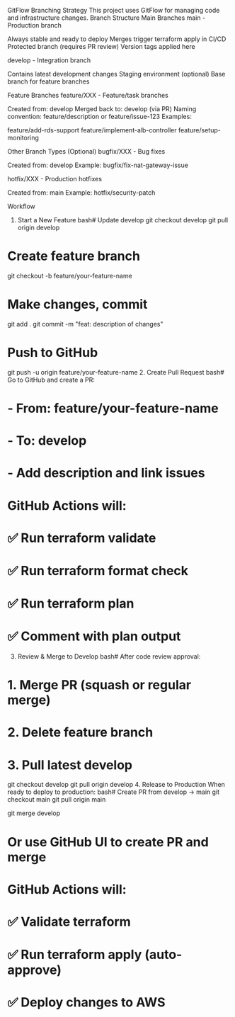 GitFlow Branching Strategy
This project uses GitFlow for managing code and infrastructure changes.
Branch Structure
Main Branches
main - Production branch

Always stable and ready to deploy
Merges trigger terraform apply in CI/CD
Protected branch (requires PR review)
Version tags applied here

develop - Integration branch

Contains latest development changes
Staging environment (optional)
Base branch for feature branches

Feature Branches
feature/XXX - Feature/task branches

Created from: develop
Merged back to: develop (via PR)
Naming convention: feature/description or feature/issue-123
Examples:

feature/add-rds-support
feature/implement-alb-controller
feature/setup-monitoring

Other Branch Types (Optional)
bugfix/XXX - Bug fixes

Created from: develop
Example: bugfix/fix-nat-gateway-issue

hotfix/XXX - Production hotfixes

Created from: main
Example: hotfix/security-patch

Workflow

1. Start a New Feature
   bash# Update develop
   git checkout develop
   git pull origin develop

# Create feature branch

git checkout -b feature/your-feature-name

# Make changes, commit

git add .
git commit -m "feat: description of changes"

# Push to GitHub

git push -u origin feature/your-feature-name 2. Create Pull Request
bash# Go to GitHub and create a PR:

# - From: feature/your-feature-name

# - To: develop

# - Add description and link issues

# GitHub Actions will:

# ✅ Run terraform validate

# ✅ Run terraform format check

# ✅ Run terraform plan

# ✅ Comment with plan output

3. Review & Merge to Develop
   bash# After code review approval:

# 1. Merge PR (squash or regular merge)

# 2. Delete feature branch

# 3. Pull latest develop

git checkout develop
git pull origin develop 4. Release to Production
When ready to deploy to production:
bash# Create PR from develop → main
git checkout main
git pull origin main

git merge develop

# Or use GitHub UI to create PR and merge

# GitHub Actions will:

# ✅ Validate terraform

# ✅ Run terraform apply (auto-approve)

# ✅ Deploy changes to AWS
